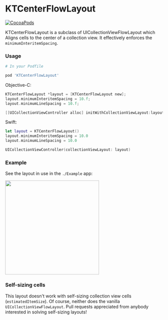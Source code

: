 # KTCenterFlowLayout

[![CocoaPods](https://img.shields.io/cocoapods/v/KTCenterFlowLayout.svg)]()

KTCenterFlowLayout is a subclass of UICollectionViewFlowLayout which Aligns cells to the center of a collection view. It effectively enforces the `minimumInteritemSpacing`.

### Usage

```ruby
# In your Podfile

pod 'KTCenterFlowLayout'
```

Objective-C:

```objective-c
KTCenterFlowLayout *layout = [KTCenterFlowLayout new];
layout.minimumInteritemSpacing = 10.f;
layout.minimumLineSpacing = 10.f;

[[UICollectionViewController alloc] initWithCollectionViewLayout:layout];
```

Swift:

```swift
let layout = KTCenterFlowLayout()
layout.minimumInteritemSpacing = 10.0
layout.minimumLineSpacing = 10.0

UICollectionViewController(collectionViewLayout: layout)
```

### Example

See the layout in use in the `./Example` app:

<img src="https://github.com/keighl/KTCenterFlowLayout/raw/master/example.png" width="300">

### Self-sizing cells

This layout doesn't work with self-sizing collection view cells (`estimatedItemSize`). Of course, neither does the vanilla `UICollectionViewFlowLayout`. Pull requests appreciated from anybody interested in solving self-sizing layouts!
